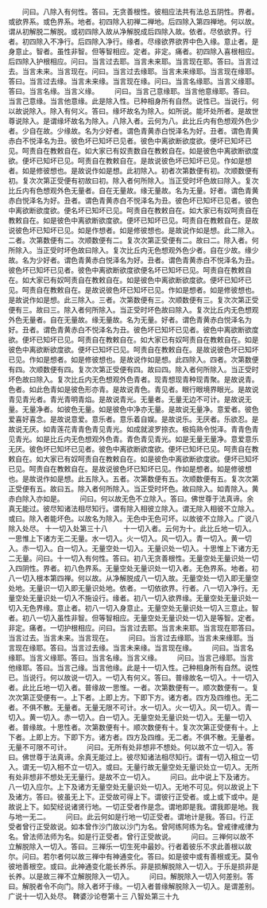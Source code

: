 <!-- { "loadSidebar": true } -->
　　问曰。八除入有何性。答曰。无贪善根性。彼相应法共有法总五阴性。界者。或欲界系。或色界系。地者。初四除入初禅二禅地。后四除入第四禅地。何以故。谓从初解脱二解脱。或初四除入故从净解脱成后四除入故。依者。尽依欲界。行者。初四除入不净行。后四除入净行。缘者。尽缘欲界欲界中色入缘。意止者。是身意止。智者。虽性非智。但等智相应。定者。非定。痛者。初四除入喜根相应。后四除入护根相应。问曰。当言过去耶。当言未来耶。当言现在耶。答曰。当言过去。当言未来。当言现在。问曰。当言过去缘耶。当言未来缘耶。当言现在缘耶。答曰。当言过去缘。当言未来缘。当言现在缘。问曰。当言名缘耶。当言义缘耶。答曰。当言名缘。当言义缘。
　　问曰。当言己意缘耶。当言他意缘耶。答曰。当言己意缘。当言他意缘。此是除入性。已种相身所有自然。说性已。当说行。何以故说除入。除入有何义。答曰。缘坏故名为除入。如所说。能坏处所者。是故世尊说除入。是谓缘坏故名为除入。八除入者。云何为八。此比丘内有色想观外色少者。少自在故。少缘故。名为少好者。谓色青黄赤白悦泽名为好。丑者。谓色青黄赤白不悦泽名为丑。彼色坏已知坏已见者。彼色中离欲断欲度欲。便坏已知坏已见。呵责自在教敕自在。如大家已有奴责数自在教敕自在。如是彼色中离欲断欲度欲。便坏已知坏已见。呵责自在教敕自在。是故说彼色坏已知坏已见。作如是想者。如是修彼想也。是故说作如是想。此初除入。初者次第数便有初。次顺数便有初。复次次第正受便有初故曰初。除入者何所除入。当正受时坏色故曰除入。复次比丘内有色想观外色无量者。自在无量故。缘无量故。名为无量。好者。谓色青黄赤白悦泽名为好。丑者。谓色青黄赤白不悦泽名为丑。彼色坏已知坏已见者。彼色中离欲断欲度欲。便名坏已知坏已见。呵责自在教敕自在。如大家已有奴呵责自在教敕自在。如是彼色中离欲断欲度欲。便坏已知坏已见。呵责自在教敕自在。是故说彼色坏已知坏已见。如是作想者。如是修彼想也。是故说作如是想。此二除入。二者。次第数便有二。次顺数便有二。复次次第正受便有二。故曰二。除入者。何所除入。当正受时坏色故曰除入。复次比丘内无色想观外色少者。自在少故。缘少故。名为少好者。谓色青黄赤白悦泽名为好。丑者。谓色青黄赤白不悦泽名为丑。彼色坏已知坏已见者。彼色中离欲断欲度欲便名坏已知坏已见。呵责自在教敕自在。如大家已有奴呵责自在教敕自在。如是彼色中离欲断欲度欲。便坏已知坏已见。呵责自在教敕自在。是故说彼色坏已知坏已见。作如是想者。如是修彼想也。是故说作如是想。此三除入。三者。次第数便有三。次顺数便有三。复次次第正受便有三。故曰三。除入者何所除入。当正受时坏色故曰除入。复次比丘内无色想观外色无量者。自在无量故。缘无量故。名为无量。好者。谓色青黄赤白悦泽名为好。丑者。谓色青黄赤白不悦泽名为丑。彼色坏已知坏已见者。彼色中离欲断欲度欲。便坏已知坏已见。呵责自在教敕自在。如大家已有奴呵责自在教敕自在。如是彼色中离欲断欲度欲。便坏已知坏已见。呵责自在教敕自在。是故说彼色坏已知坏已见。作如是想者。如是修彼想也。是故说作如是想。此四除入。四者。次第数便有四。次顺数便有四。复次次第正受便有四。故曰四。除入者何所除入。当正受时坏色故曰除入。复次比丘内无色想观外色青者。现青想现青种现青聚。是故说青。色者。如此色青如是彼色形亦青。是故说青色。青见者。眼行眼境界眼光。是故说青见青光者。青光青明青焰。是故说青光。无量者。无量无边不可计。是故说无量。无量净者。如彼色无量。如是彼色中净亦无量。是故说无量净。意爱者。彼色爱喜好喜念。是故说意爱。意乐者。意乐着自娱。是故说乐。无厌者。乐欲忍。是故说无厌。如青莲花青青色青见青光。如成就波罗捺衣。极捣熟令悦泽。青青色青见青光。如是比丘内无色想观外色青。青色青见青光。如是无量无量净。意爱意乐无厌。彼色坏已知坏已见者。彼色中离欲断欲度欲。便坏已知坏已见。呵责自在教敕自在。如大家已有奴呵责自在教敕自在。如是彼色中离欲断欲度欲。便坏已知坏已见。呵责自在教敕自在。是故说彼色坏已知坏已见。作如是想者。如是修彼想也。是故说作如是想。此五除入。五者。次第数便有五。次顺数便有五。复次次第正受便有五。故曰五。除入者何所除入。当正受时坏色。故曰除入。如青除入。黄赤白除入亦如是。
　　问曰。何以故无色不立除入。答曰。佛世尊于法真谛。余真无能过。彼尽知诸法相尽知行。谓有除入相彼立除入。谓无除入相彼不立除入。或曰。除入者能坏色。以故名为除入。无色中无色可坏。以故彼不立除入。广说八除入处尽。
十一切入处第三十八
　　十一切入者。云何为十。此比丘地一切入。一思惟上下诸方无二无量。水一切入。火一切入。风一切入。青一切入。黄一切入。赤一切入。白一切入。无量空处一切入。无量识处一切入。十思惟上下诸方无二无量。问曰。十一切入有何性。答曰。初八无贪善根性。无量空处无量识处一切入四阴性。界者。初八色界系。无量空处无量识处一切入者。无色界系。地者。初八一切入根本第四禅。何以故。从净解脱成八一切入故。无量空处一切入即无量空处地。无量识一切入即无量识处地。依者。一切依欲界。行者。八一切入净行。无量空处无量识处一切入不施设行。缘者。初八一切入欲界缘。无量空处无量识处一切入无色界缘。意止者。初八一切入身意止。无量空处无量识处一切入三意止。智者。初八一切入虽性非智。但等智相应。无量空处无量识处一切入是等智。定者。非定。痛者。一切护根相应。问曰。当言过去耶。当言未来耶。当言现在耶答曰。当言过去。当言未来。当言现在。
　　问曰。当言过去缘耶。当言未来缘耶。当言现在缘耶。答曰。当言过去缘。当言未来缘。当言现在缘。
　　问曰。当言名缘耶。当言义缘耶。答曰。当言名缘。当言义缘。
　　问曰。当言己缘耶。当言他缘耶。答曰。当言己缘。当言他缘。此是十一切入性。己种相身所有自然。说性已。当说行。何以故说一切入。一切入有何义。答曰。普缘故名一切入。十一切入者。此比丘地一切入者。普缘故一思惟。一者。次第数便有一。顺次数便有一。复次次第正受便有一。上下者。上即上方。下即下方。诸方者。四方及四维也。无二者。不俱不散。无量者。无量无限不可计。水一切入。火一切入。风一切入。青一切入。黄一切入。赤一切入。白一切入。无量空处无量识处一切入。无量一切入者。普缘故。十思性者。次第数便有十。顺次数便有十。复次次第正受便有十。上下者。上即上方。下即下方。诸方者。四方及四维。无二者。不俱不散。无量者。无量不可限不可计。
　　问曰。无所有处非想非不想处。何以故不立一切入。答曰。佛世尊于法真谛。余真无能过上。彼尽知诸法相尽知行。谓有一切入相立一切入。谓无一切入相不立一切入。或曰。无量行故无量空处无量识处立一切入。无所有处非想非不想处无无量行。是故不立一切入。
　　问曰。此中说上下及诸方。八一切入应尔。上下及诸方无量空处无量识处一切入。无地不可见。何以故说上下及诸方。答曰。彼虽无上下。正受故可得上下。谓彼行正受者。或上或下或中。是故说上下。如契经说诸贤行地。一切正受者作是念。谓地即是我。谓我即是地。我与地一无二。
　　问曰。此云何如是行地一切正受者。谓地计是我。答曰。行正受者曾行正受故说。如本曾作沙门故以沙门为名。曾阿练阿练为名。曾戒律戒律为名。曾法师法师为名。如是行正受者。曾行正受故说。
　　问曰。三禅何以故不立解脱除入一切入。答曰。三禅乐一切生死中最妙。行者着彼乐不求此善根以故尔。问曰。若尔者何以故三禅中有神通变化。答曰。如是彼中或有善根或无。莫令彼地善根空。或曰。此神通变化能长养乐。非是损解脱除入一切入。于乐是损非是长养。以是故三禅不立解脱除入一切入。
　　问曰。解脱除入一切入何差别。答曰。解脱者令不向门。除入者坏于缘。一切入者普缘解脱除入一切入。是谓差别。广说十一切入处尽。
鞞婆沙论卷第十三
八智处第三十九
